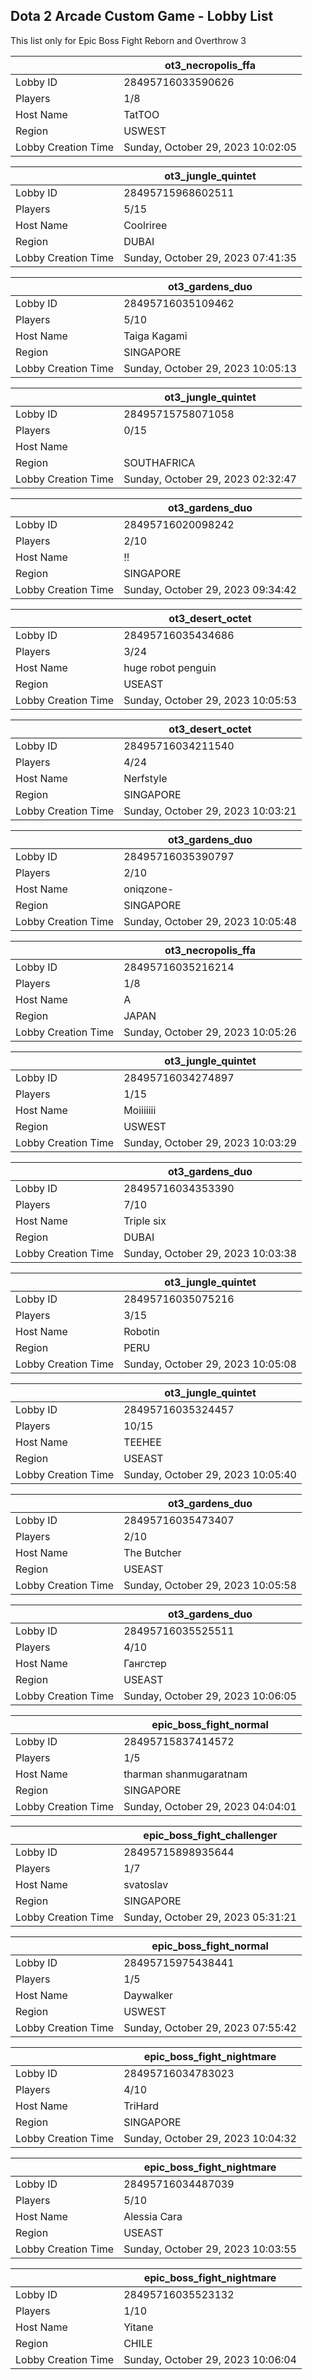 ## Dota 2 Arcade Custom Game - Lobby List

This list only for Epic Boss Fight Reborn and Overthrow 3

|  | ot3_necropolis_ffa |
| ------ | ------ |
| Lobby ID | 28495716033590626 |
| Players | 1/8 |
| Host Name | TatTOO |
| Region | USWEST |
| Lobby Creation Time | Sunday, October 29, 2023 10:02:05 |


|  | ot3_jungle_quintet |
| ------ | ------ |
| Lobby ID | 28495715968602511 |
| Players | 5/15 |
| Host Name | Coolriree |
| Region | DUBAI |
| Lobby Creation Time | Sunday, October 29, 2023 07:41:35 |


|  | ot3_gardens_duo |
| ------ | ------ |
| Lobby ID | 28495716035109462 |
| Players | 5/10 |
| Host Name | Taiga Kagami |
| Region | SINGAPORE |
| Lobby Creation Time | Sunday, October 29, 2023 10:05:13 |


|  | ot3_jungle_quintet |
| ------ | ------ |
| Lobby ID | 28495715758071058 |
| Players | 0/15 |
| Host Name |  |
| Region | SOUTHAFRICA |
| Lobby Creation Time | Sunday, October 29, 2023 02:32:47 |


|  | ot3_gardens_duo |
| ------ | ------ |
| Lobby ID | 28495716020098242 |
| Players | 2/10 |
| Host Name | !! |
| Region | SINGAPORE |
| Lobby Creation Time | Sunday, October 29, 2023 09:34:42 |


|  | ot3_desert_octet |
| ------ | ------ |
| Lobby ID | 28495716035434686 |
| Players | 3/24 |
| Host Name | huge robot penguin |
| Region | USEAST |
| Lobby Creation Time | Sunday, October 29, 2023 10:05:53 |


|  | ot3_desert_octet |
| ------ | ------ |
| Lobby ID | 28495716034211540 |
| Players | 4/24 |
| Host Name | Nerfstyle |
| Region | SINGAPORE |
| Lobby Creation Time | Sunday, October 29, 2023 10:03:21 |


|  | ot3_gardens_duo |
| ------ | ------ |
| Lobby ID | 28495716035390797 |
| Players | 2/10 |
| Host Name | oniqzone- |
| Region | SINGAPORE |
| Lobby Creation Time | Sunday, October 29, 2023 10:05:48 |


|  | ot3_necropolis_ffa |
| ------ | ------ |
| Lobby ID | 28495716035216214 |
| Players | 1/8 |
| Host Name | А |
| Region | JAPAN |
| Lobby Creation Time | Sunday, October 29, 2023 10:05:26 |


|  | ot3_jungle_quintet |
| ------ | ------ |
| Lobby ID | 28495716034274897 |
| Players | 1/15 |
| Host Name | Moiiiiiii |
| Region | USWEST |
| Lobby Creation Time | Sunday, October 29, 2023 10:03:29 |


|  | ot3_gardens_duo |
| ------ | ------ |
| Lobby ID | 28495716034353390 |
| Players | 7/10 |
| Host Name | Triple six |
| Region | DUBAI |
| Lobby Creation Time | Sunday, October 29, 2023 10:03:38 |


|  | ot3_jungle_quintet |
| ------ | ------ |
| Lobby ID | 28495716035075216 |
| Players | 3/15 |
| Host Name | Robotin |
| Region | PERU |
| Lobby Creation Time | Sunday, October 29, 2023 10:05:08 |


|  | ot3_jungle_quintet |
| ------ | ------ |
| Lobby ID | 28495716035324457 |
| Players | 10/15 |
| Host Name | TEEHEE |
| Region | USEAST |
| Lobby Creation Time | Sunday, October 29, 2023 10:05:40 |


|  | ot3_gardens_duo |
| ------ | ------ |
| Lobby ID | 28495716035473407 |
| Players | 2/10 |
| Host Name | The Butcher |
| Region | USEAST |
| Lobby Creation Time | Sunday, October 29, 2023 10:05:58 |


|  | ot3_gardens_duo |
| ------ | ------ |
| Lobby ID | 28495716035525511 |
| Players | 4/10 |
| Host Name | Гангстер |
| Region | USEAST |
| Lobby Creation Time | Sunday, October 29, 2023 10:06:05 |


|  | epic_boss_fight_normal |
| ------ | ------ |
| Lobby ID | 28495715837414572 |
| Players | 1/5 |
| Host Name | tharman shanmugaratnam |
| Region | SINGAPORE |
| Lobby Creation Time | Sunday, October 29, 2023 04:04:01 |


|  | epic_boss_fight_challenger |
| ------ | ------ |
| Lobby ID | 28495715898935644 |
| Players | 1/7 |
| Host Name | svatoslav |
| Region | SINGAPORE |
| Lobby Creation Time | Sunday, October 29, 2023 05:31:21 |


|  | epic_boss_fight_normal |
| ------ | ------ |
| Lobby ID | 28495715975438441 |
| Players | 1/5 |
| Host Name | Daywalker |
| Region | USWEST |
| Lobby Creation Time | Sunday, October 29, 2023 07:55:42 |


|  | epic_boss_fight_nightmare |
| ------ | ------ |
| Lobby ID | 28495716034783023 |
| Players | 4/10 |
| Host Name | TriHard |
| Region | SINGAPORE |
| Lobby Creation Time | Sunday, October 29, 2023 10:04:32 |


|  | epic_boss_fight_nightmare |
| ------ | ------ |
| Lobby ID | 28495716034487039 |
| Players | 5/10 |
| Host Name | Alessia Cara |
| Region | USEAST |
| Lobby Creation Time | Sunday, October 29, 2023 10:03:55 |


|  | epic_boss_fight_nightmare |
| ------ | ------ |
| Lobby ID | 28495716035523132 |
| Players | 1/10 |
| Host Name | Yitane |
| Region | CHILE |
| Lobby Creation Time | Sunday, October 29, 2023 10:06:04 |


